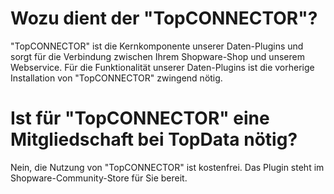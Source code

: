 # Wozu dient der "TopCONNECTOR"?

"TopCONNECTOR" ist die Kernkomponente unserer Daten-Plugins und sorgt für die Verbindung zwischen Ihrem Shopware-Shop und unserem Webservice. Für die Funktionalität unserer Daten-Plugins ist die vorherige Installation von "TopCONNECTOR" zwingend nötig.

# Ist für "TopCONNECTOR" eine Mitgliedschaft bei TopData nötig?

Nein, die Nutzung von "TopCONNECTOR" ist kostenfrei. Das Plugin steht im Shopware-Community-Store für Sie bereit.
